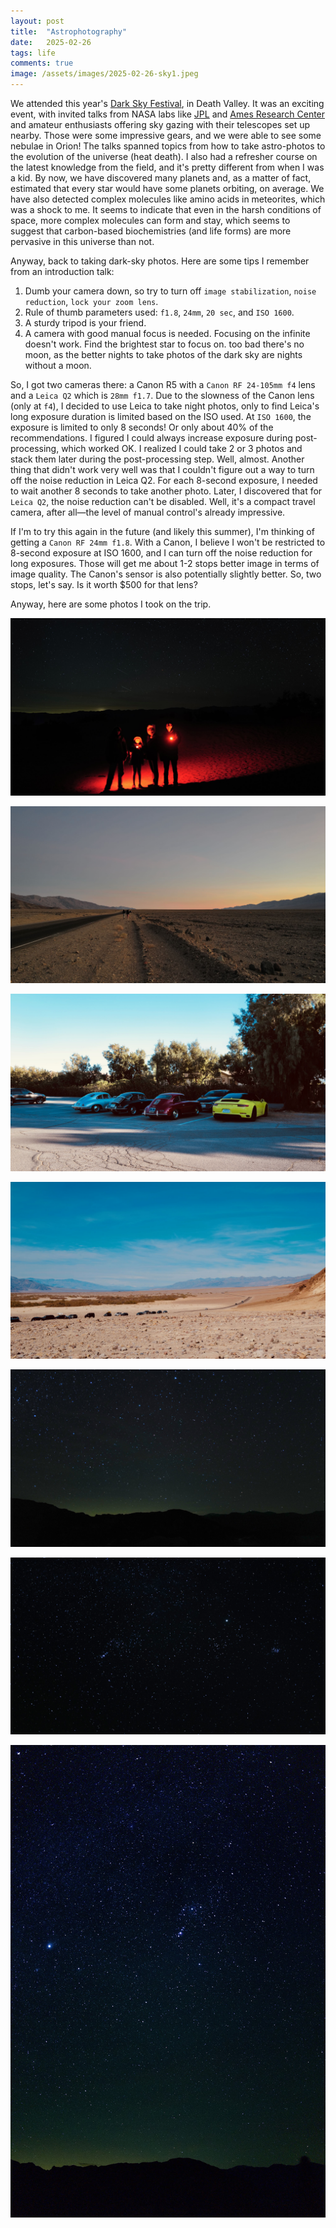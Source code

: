 ```yaml
---
layout: post
title:  "Astrophotography"
date:   2025-02-26
tags: life 
comments: true
image: /assets/images/2025-02-26-sky1.jpeg
---
```


We attended this year's [Dark Sky Festival](https://www.nps.gov/deva/planyourvisit/darkskyfestival.htm), in Death Valley. It was an exciting event, with invited talks from NASA labs like [JPL](https://www.jpl.nasa.gov/) and [Ames Research Center](https://www.nasa.gov/ames/) and amateur enthusiasts offering sky gazing with their telescopes set up nearby. Those were some impressive gears, and we were able to see some nebulae in Orion! The talks spanned topics from how to take astro-photos to the evolution of the universe (heat death). I also had a refresher course on the latest knowledge from the field, and it's pretty different from when I was a kid. By now, we have discovered many planets and, as a matter of fact, estimated that every star would have some planets orbiting, on average. We have also detected complex molecules like amino acids in meteorites, which was a shock to me. It seems to indicate that even in the harsh conditions of space, more complex molecules can form and stay, which seems to suggest that carbon-based biochemistries (and life forms) are more pervasive in this universe than not.

Anyway, back to taking dark-sky photos. Here are some tips I remember from an introduction talk: 

1. Dumb your camera down, so try to turn off `image stabilization`, `noise reduction`, `lock your zoom lens`.
2. Rule of thumb parameters used: `f1.8`, `24mm`, `20 sec`, and `ISO 1600`.
3. A sturdy tripod is your friend.
4. A camera with good manual focus is needed. Focusing on the infinite doesn't work. Find the brightest star to focus on. too bad there's no moon, as the better nights to take photos of the dark sky are nights without a moon.

So, I got two cameras there: a Canon R5 with a `Canon RF 24-105mm f4` lens and a `Leica Q2` which is `28mm f1.7`. Due to the slowness of the Canon lens (only at `f4`), I decided to use Leica to take night photos, only to find Leica's long exposure duration is limited based on the ISO used. At `ISO 1600`, the exposure is limited to only 8 seconds! Or only about 40% of the recommendations. I figured I could always increase exposure during post-processing, which worked OK. I realized I could take 2 or 3 photos and stack them later during the post-processing step. Well, almost. Another thing that didn't work very well was that I couldn't figure out a way to turn off the noise reduction in Leica Q2. For each 8-second exposure, I needed to wait another 8 seconds to take another photo. Later, I discovered that for `Leica Q2`, the noise reduction can't be disabled. Well, it's a compact travel camera, after all—the level of manual control's already impressive.

If I'm to try this again in the future (and likely this summer), I'm thinking of getting a `Canon RF 24mm f1.8`. With a Canon, I believe I won't be restricted to 8-second exposure at ISO 1600, and I can turn off the noise reduction for long exposures. Those will get me about 1-2 stops better image in terms of image quality. The Canon's sensor is also potentially slightly better. So, two stops, let's say. Is it worth $500 for that lens?

Anyway, here are some photos I took on the trip. 

![family](/assets/images/2025-02-26-family.jpeg)

![sunset](/assets/images/2025-02-26-sunset.jpeg)

![stars1](/assets/images/2025-02-26-porsche.jpeg)

![stars2](/assets/images/2025-02-26-road.jpeg)

![sky](/assets/images/2025-02-26-sky1.jpeg)

![sky](/assets/images/2025-02-26-stars.jpeg)

![sky](/assets/images/2025-02-26-sky.jpg)


